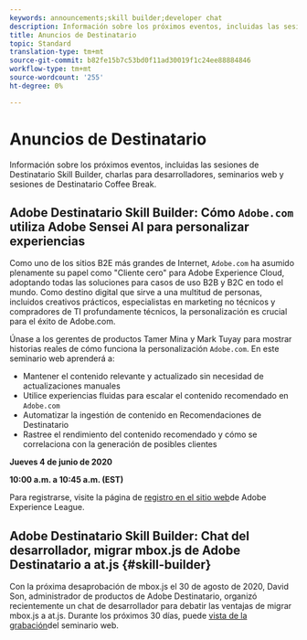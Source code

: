 ```yaml
---
keywords: announcements;skill builder;developer chat
description: Información sobre los próximos eventos, incluidas las sesiones de Destinatario Skill Builder, charlas para desarrolladores, seminarios web y sesiones de Destinatario Coffee Break.
title: Anuncios de Destinatario
topic: Standard
translation-type: tm+mt
source-git-commit: b82fe15b7c53bd0f11ad30019f1c24ee88884846
workflow-type: tm+mt
source-wordcount: '255'
ht-degree: 0%

---
```



# Anuncios de Destinatario

Información sobre los próximos eventos, incluidas las sesiones de Destinatario Skill Builder, charlas para desarrolladores, seminarios web y sesiones de Destinatario Coffee Break.

## Adobe Destinatario Skill Builder: Cómo `Adobe.com` utiliza Adobe Sensei AI para personalizar experiencias

Como uno de los sitios B2E más grandes de Internet, `Adobe.com` ha asumido plenamente su papel como &quot;Cliente cero&quot; para Adobe Experience Cloud, adoptando todas las soluciones para casos de uso B2B y B2C en todo el mundo. Como destino digital que sirve a una multitud de personas, incluidos creativos prácticos, especialistas en marketing no técnicos y compradores de TI profundamente técnicos, la personalización es crucial para el éxito de Adobe.com.

Únase a los gerentes de productos Tamer Mina y Mark Tuyay para mostrar historias reales de cómo funciona la personalización `Adobe.com`. En este seminario web aprenderá a:

* Mantener el contenido relevante y actualizado sin necesidad de actualizaciones manuales
* Utilice experiencias fluidas para escalar el contenido recomendado en `Adobe.com`
* Automatizar la ingestión de contenido en Recomendaciones de Destinatario
* Rastree el rendimiento del contenido recomendado y cómo se correlaciona con la generación de posibles clientes

**Jueves 4 de junio de 2020**

**10:00 a.m. a 10:45 a.m. (EST)**

Para registrarse, visite la página de [registro en el sitio web](https://atskillbuilder-senseiai.experienceleague.adobeevents.com/)de Adobe Experience League.

## Adobe Destinatario Skill Builder: Chat del desarrollador, migrar mbox.js de Adobe Destinatario a at.js {#skill-builder}

Con la próxima desaprobación de mbox.js el 30 de agosto de 2020, David Son, administrador de productos de Adobe Destinatario, organizó recientemente un chat de desarrollador para debatir las ventajas de migrar mbox.js a at.js. Durante los próximos 30 días, puede [vista de la grabación](https://seminars.adobeconnect.com/ptdo6mfo6qn6/?proto=true)del seminario web.